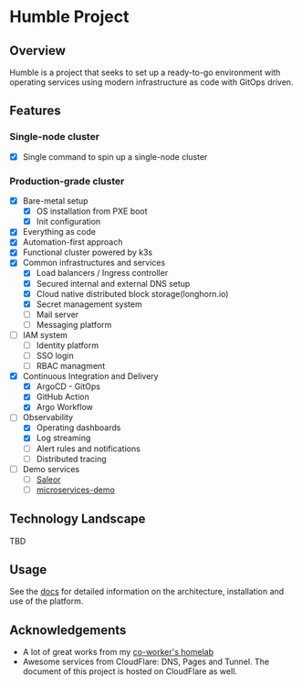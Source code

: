 # Humble Project

## Overview

Humble is a project that seeks to set up a ready-to-go environment with operating services using modern infrastructure as code with GitOps driven.

## Features

### Single-node cluster

- [x] Single command to spin up a single-node cluster

### Production-grade cluster

- [x] Bare-metal setup
  - [x] OS installation from PXE boot
  - [x] Init configuration
- [x] Everything as code
- [x] Automation-first approach
- [x] Functional cluster powered by k3s
- [x] Common infrastructures and services
  - [x] Load balancers / Ingress controller
  - [x] Secured internal and external DNS setup
  - [x] Cloud native distributed block storage(longhorn.io)
  - [x] Secret management system
  - [ ] Mail server
  - [ ] Messaging platform
- [ ] IAM system
  - [ ] Identity platform
  - [ ] SSO login
  - [ ] RBAC managment
- [x] Continuous Integration and Delivery
  - [x] ArgoCD - GitOps
  - [x] GitHub Action
  - [x] Argo Workflow
- [ ] Observability
  - [x] Operating dashboards
  - [x] Log streaming
  - [ ] Alert rules and notifications
  - [ ] Distributed tracing
- [ ] Demo services
  - [ ] [Saleor](https://saleor.io/)
  - [ ] [microservices-demo](https://github.com/locmai/microservices-demo)

## Technology Landscape

TBD

## Usage

See the [docs](https://humble.maibaloc.com) for detailed information on the architecture, installation and use of the platform.

## Acknowledgements

- A lot of great works from my [co-worker's homelab](https://github.com/khuedoan/homelab)
- Awesome services from CloudFlare: DNS, Pages and Tunnel. The document of this project is hosted on CloudFlare as well.


